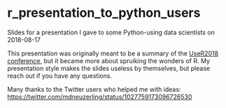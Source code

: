 # r_presentation_to_python_users
Slides for a presentation I gave to some Python-using data scientists on 2018-08-17

This presentation was originally meant to be a summary of the [UseR2018 conference](https://user2018.r-project.org/), but it became more about spruiking the wonders of R. My presentation style makes the slides useless by themselves, but please reach out if you have any questions.

Many thanks to the Twitter users who helped me with ideas:
https://twitter.com/mdneuzerling/status/1027759173096726530

